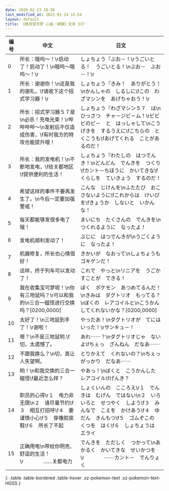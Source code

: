 ```yaml
---
date: 2020-02-23 20:56
last_modified_at: 2021-01-24 15:54
layout: default
title: 《精灵宝可梦 心金／魂银》文本 337
---
```

| 编号 | 中文 | 日文 |
| ---- | ---- | ---- |
| 0 | 所长：哦呜～！\r启动了！启动了！\n哦呜～哦呜～！\r | しょちょう『ぶお－！\rうごいとる！　うごいとる！\nぶお－　ぶお－！\r |
| 1 | 所长：谢谢你！\n这是我的谢礼，\f请收下这个招式学习器！\r | しょちょう『きみ！　ありがとう！\nかんしゃの　しるしに\fこの　わざマシンを　あげちゃおう！\r |
| 2 | 所长：招式学习器５７是\n必杀！充电光束！\r哔哔哔哔～\n发射后不仅造成伤害，\f有时我方的特攻也能提升哦！ | しょちょう『わざマシン５７　は\nひっさつ　チャ－ジビ－ム！\rビビビのビ－　と　はっしゃして\nこうげきを　するうえに\fこちらの　とくこうも\fあげてくれる　ことがあるのだ！ |
| 3 | 所长：我的发电机！\n不断地发电，\f给关都地区\f提供便利的生活！ | しょちょう『わたしの　はつでんき！\nどんどん　でんきを　つくり\fカント－ちほうに　かいてきな\fくらしを　ていきょう　するのだ！ |
| 4 | 希望这样的事件不要再发生了。\n今后一定要加强警戒！ | こんな　じけんを\nふたたび　おこさないように\fこれからは　けいびを\fきょうか　しないと　いかんな！ |
| 5 | 每天都能够发很多电了哦！ | まいにち　たくさんの　でんきを\nつくれるように　なったよ！ |
| 6 | 发电机顺利发动了！ | ぶじに　はつでんきが\nうごくように　なったよ！ |
| 7 | 机器修复，所长也心情很好！ | きかいが　なおって\nしょちょうも　ゴキゲンだ！ |
| 8 | 这样，终于列车可以发动了！ | これで　やっと\nリニアを　うごかすことが　できる！ |
| 9 | 我在收集宝可梦呢！\n你有三地鼠吗？\r可以和我的\n三合一磁怪进行交换吗？[0200,0000] | ぼく　ポケモン　あつめてるんだ！\nきみは　ダグトリオ　もってる？\rぼくの　レアコイルと\nこうかん　してくれないかな？[0200,0000] |
| 10 | 太好了！\n三地鼠到手了！\r谢啦！ | やったあ！\nダグトリオが　てにはいった！\rサンキュ－！ |
| 11 | 嗯？\n不是三地鼠哟.\f切，太遗憾了。 | あれ⋯⋯？\nダグトリオじゃ　ないよ\fちぇっ　ざんねん　だなあ⋯⋯ |
| 12 | 不跟我换么？\n切，真让人失望啊。 | とりかえて　くれないの？\nちぇっ　がっかり　だなあ⋯⋯ |
| 13 | 哟！\n和我交换的三合一磁怪\f最近怎么样？ | やあっ！\nぼくと　こうかんした　レアコイル\fげんき？ |
| 14 | 职员的心得\r１　电力非无限\n２　请尽量节约\f３　相互打招呼\f４　要谨慎小心\f５　穿橡胶底鞋\f６　所长了不起 | しょくいんの　こころえ\r１　でんきは　むげん　ではない\n２　いろいろと　せつやく　しよう\f３　みんなで　こえを　かけあう\f４　ゆだん　きんもつ\f５　ゴムぞこの　くつを　はく\f６　しょちょうは　エライ |
| 15 | 正确用电\n带给你明亮、舒适的生活！\r　　　　……关都电力 | でんきを　ただしく　つかって\nあかるく　かいてきな　せいかつを\r　　　　⋯⋯カント－　でんりょく |
{: .table .table-bordered .table-hover .xz-pokemon-text .xz-pokemon-text-HGSS }
